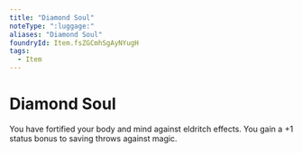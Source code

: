 ```yaml
---
title: "Diamond Soul"
noteType: ":luggage:"
aliases: "Diamond Soul"
foundryId: Item.fsZGCmhSgAyNYugH
tags:
  - Item
---
```


# Diamond Soul

You have fortified your body and mind against eldritch effects. You gain a +1 status bonus to saving throws against magic.
